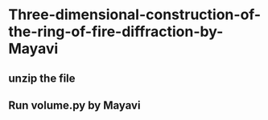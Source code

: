 # Three-dimensional-construction-of-the-ring-of-fire-diffraction-by-Mayavi
## unzip the file
## Run volume.py by Mayavi

